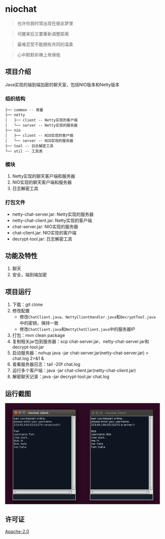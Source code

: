 # niochat

> 也许你我时常出现在彼此梦里

> 可醒来后又要重新调整距离

> 最难忍受不能拥有共同的温柔

> 心中默默祈祷上帝保佑

## 项目介绍
Java实现的端到端加密的聊天室，包括NIO版本和Netty版本

### 组织结构
```
├── common -- 常量
├── netty
│   ├── client -- Netty实现的客户端
│   └── server -- Netty实现的服务器
├── nio
│   ├── client -- NIO实现的客户端
│   └── server -- NIO实现的服务器
├── tool -- 日志解密工具
└── util -- 工具类
```

### 模块
1. Netty实现的聊天客户端和服务器
1. NIO实现的聊天客户端和服务器
1. 日志解密工具

### 打包文件
- netty-chat-server.jar: Netty实现的服务器
- netty-chat-client.jar: Netty实现的客户端
- chat-server.jar: NIO实现的服务器
- chat-client.jar: NIO实现的客户端
- decrypt-tool.jar: 日志解密工具

## 功能及特性
1. 聊天
1. 安全，端到端加密

## 项目运行
1. 下载：git clone
1. 修改配置
    - 修改`ChatClient.java`、`NettyClientHandler.java`和`DecryptTool.java`中的密钥，保持一致
    - 修改`ChatClient.java`和`NettyChatClient.java`中的服务器IP
1. 打包：mvn clean package
1. 复制相关jar包到服务器：scp chat-server.jar、netty-chat-server.jar和decrypt-tool.jar
1. 启动服务器：nohup java -jar chat-server.jar(netty-chat-server.jar) > chat.log 2>&1 &
1. 查看服务器日志：tail -20f chat.log
1. 运行多个客户端：java -jar chat-client.jar(netty-chat-client.jar)
1. 解密聊天记录：java -jar decrypt-tool.jar chat.log

## 运行截图

![niochat](/images/niochat1.png)

## 许可证

[Apache-2.0](http://www.apache.org/licenses/LICENSE-2.0)
